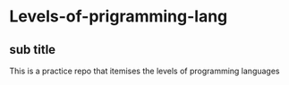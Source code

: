 # Levels-of-prigramming-lang
## sub title
This is a practice repo that itemises the levels of programming languages
